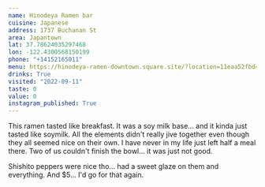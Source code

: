 ```yaml
---
name: Hinodeya Ramen bar
cuisine: Japanese
address: 1737 Buchanan St
area: Japantown
lat: 37.78624035297468
lon: -122.4300568150199
phone: "+14152165011"
menu: https://hinodeya-ramen-downtown.square.site/?location=11eaa52fbd40a491baa60cc47a2b6418
drinks: True
visited: "2022-09-11"
taste: 0
value: 0
instagram_published: True
---
```


This ramen tasted like breakfast. It was a soy milk base... and it kinda just tasted like soymilk. All the elements didn't really jive together even though they all seemed nice on their own. I have never in my life just left half a meal there. Two of us couldn't finish the bowl... it was just not good.

Shishito peppers were nice tho... had a sweet glaze on them and everything. And $5... I'd go for that again.
